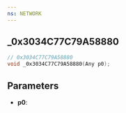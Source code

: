 ```yaml
---
ns: NETWORK
---
```

## _0x3034C77C79A58880

```c
// 0x3034C77C79A58880
void _0x3034C77C79A58880(Any p0);
```

## Parameters
* **p0**:
